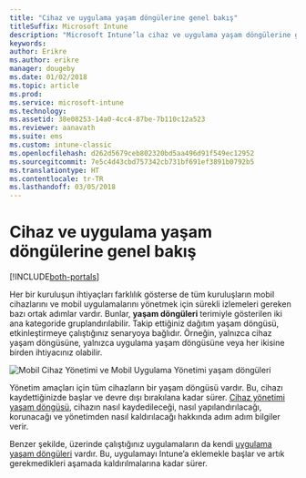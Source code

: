 ```yaml
---
title: "Cihaz ve uygulama yaşam döngülerine genel bakış"
titleSuffix: Microsoft Intune
description: "Microsoft Intune’la cihaz ve uygulama yaşam döngülerine genel bakış."
keywords: 
author: Erikre
ms.author: erikre
manager: dougeby
ms.date: 01/02/2018
ms.topic: article
ms.prod: 
ms.service: microsoft-intune
ms.technology: 
ms.assetid: 38e08253-14a0-4cc4-87be-7b110c12a523
ms.reviewer: aanavath
ms.suite: ems
ms.custom: intune-classic
ms.openlocfilehash: d262d5679ceb802320bd5aa496d91f549ec12952
ms.sourcegitcommit: 7e5c4d43cbd757342cb731bf691ef3891b0792b5
ms.translationtype: HT
ms.contentlocale: tr-TR
ms.lasthandoff: 03/05/2018
---
```

# <a name="overview-of-device-and-app-lifecycles"></a>Cihaz ve uygulama yaşam döngülerine genel bakış

[!INCLUDE[both-portals](./includes/note-for-both-portals.md)]

Her bir kuruluşun ihtiyaçları farklılık gösterse de tüm kuruluşların mobil cihazlarını ve mobil uygulamalarını yönetmek için sürekli izlemeleri gereken bazı ortak adımlar vardır. Bunlar, **yaşam döngüleri** terimiyle gösterilen iki ana kategoride gruplandırılabilir. Takip ettiğiniz dağıtım yaşam döngüsü, etkinleştirmeye çalıştığınız senaryoya bağlıdır. Örneğin, yalnızca cihaz yaşam döngüsüne, yalnızca uygulama yaşam döngüsüne veya her ikisine birden ihtiyacınız olabilir.

![Mobil Cihaz Yönetimi ve Mobil Uygulama Yönetimi yaşam döngüleri](./media/device-app-lifecycle.png)

Yönetim amaçları için tüm cihazların bir yaşam döngüsü vardır. Bu, cihazı kaydettiğinizde başlar ve devre dışı bırakılana kadar sürer. [Cihaz yönetimi yaşam döngüsü](device-lifecycle.md), cihazın nasıl kaydedileceği, nasıl yapılandırılacağı, korunacağı ve yönetimden nasıl kaldırılacağı hakkında adım adım bilgiler verir.

Benzer şekilde, üzerinde çalıştığınız uygulamaların da kendi [uygulama yaşam döngüleri](app-lifecycle.md) vardır. Bu, uygulamayı Intune’a eklemekle başlar ve artık gerekmedikleri aşamada kaldırılmalarına kadar sürer.
